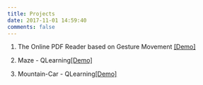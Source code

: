 ```yaml
---
title: Projects
date: 2017-11-01 14:59:40
comments: false
---
```



1. The Online PDF Reader based on Gesture Movement [[Demo]](https://www.youtube.com/watch?v=IsIhWa0TZrA&feature=youtu.be)

2. Maze - QLearning[[Demo]](https://youtu.be/dGsdZ1ID9_8)

3. Mountain-Car - QLearning[[Demo]](https://youtu.be/m0FnRzyQ1Dw)